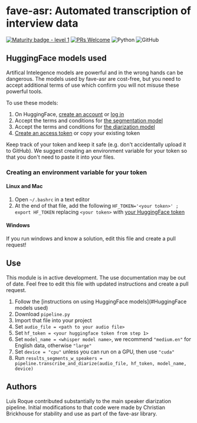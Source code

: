 # fave-asr: Automated transcription of interview data
[![Maturity badge - level 1](https://img.shields.io/badge/Maturity_Level-In_development-yellowgreen)](http://www.jsoftware.us/vol10/31-E004.pdf)
[![PRs Welcome](https://img.shields.io/badge/Pull_Requests-welcome-brightgreen.svg)](http://makeapullrequest.com)
![Python](https://img.shields.io/badge/python-3.11-blue.svg)
![GitHub](https://img.shields.io/github/license/Forced-Alignment-and-Vowel-Extraction/fave-asr?color=blue)
<!-- For the future: Travis CI build status and Coveralls for codecoverage -->

## HuggingFace models used
Artifical Intelegence models are powerful and in the wrong hands can be dangerous. 
The models used by fave-asr are cost-free, but you need to accept additional terms of use which confirm you will not misuse these powerful tools.

To use these models:
1. On HuggingFace, [create an account](https://huggingface.co/join) or [log in](https://huggingface.co/login)
2. Accept the terms and conditions for [the segmentation model](https://hf.co/pyannote/segmentation)
3. Accept the terms and conditions for [the diarization model](https://hf.co/pyannote/speaker-diarization)
4. [Create an access token](https://hf.co/settings/tokens) or copy your existing token

Keep track of your token and keep it safe (e.g. don't accidentally upload it to GitHub). 
We suggest creating an environment variable for your token so that you don't need to paste it into your files.

### Creating an environment variable for your token
#### Linux and Mac
1. Open `~/.bashrc` in a text editor
2. At the end of that file, add the following `HF_TOKEN='<your token>' ; export HF_TOKEN` replacing `<your token>` with [your HuggingFace token](https://hf.co/settings/tokens)

#### Windows
If you run windows and know a solution, edit this file and create a pull request!

## Use
This module is in active development. The use documentation may be out of date. Feel free to edit this file with updated instructions and create a pull request.
1. Follow the [instructions on using HuggingFace models](#HuggingFace models used)
2. Download `pipeline.py`
3. Import that file into your project
4. Set `audio_file = <path to your audio file>`
5. Set `hf_token = <your huggingface token from step 1>`
6. Set `model_name = <whisper model name>`, we recommend `"medium.en"` for English data, otherwise `"large"`
7. Set `device = "cpu"` unless you can run on a GPU, then use `"cuda"`
8. Run `results_segments_w_speakers = pipeline.transcribe_and_diarize(audio_file, hf_token, model_name, device)` 

## Authors
Luís Roque contributed substantially to the main speaker diarization pipeline. Initial modifications to that code were made by Christian Brickhouse for stability and use as part of the fave-asr library.
